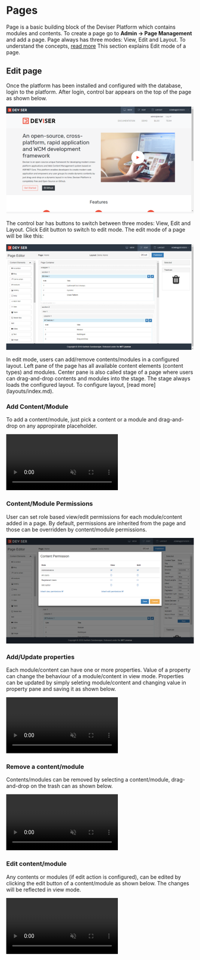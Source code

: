 # Pages
Page is a basic building block of the Deviser Platform which contains modules and contents. To create a page go to **Admin -> Page Management** and add a page. Page always has three modes: View, Edit and Layout. To understand the concepts, [read more](../../concepts.md)
This section explains Edit mode of a page. 

## Edit page
Once the platform has been installed and configured with the database, login to the platform. After login, control bar appears on the top of the page as shown below.

<img src="../../assets/images/ViewMode.png">


The control bar has buttons to switch between three modes: View, Edit and Layout. Click Edit button to switch to edit mode. The edit mode of a page will be like this:

<img src="../../assets/images/EditMode.png">

In edit mode, users can add/remove contents/modules in a configured layout. Left pane of the page has all available content elements (content types) and modules. Center pane is also called stage of a page where users can drag-and-drop contents and modules into the stage. The stage always loads the configured layout. To configure layout, [read more] (layouts/index.md).

### Add Content/Module
To add a content/module, just pick a content or a module and drag-and-drop on any appropirate placeholder.

<video autoplay muted loop>
  <source src="../../assets/videos/Page_AddContent.mp4" type="video/mp4">
  Your browser does not support HTML5 video.
</video>


### Content/Module Permissions
User can set role based view/edit permissions for each module/content added in a page. By default, permissions are inherited from the page and those can be overridden by content/module permissions.

<img src="../../assets/images/ContentPermissions.png">

### Add/Update properties
Each module/content can have one or more properties. Value of a property can change the behaviour of a module/content in view mode. Properties can be updated by simply seleting module/content and changing value in property pane and saving it as shown below.

<video autoplay muted loop>
  <source src="../../assets/videos/Page_UpdateProperties.mp4" type="video/mp4">
  Your browser does not support HTML5 video.
</video>

### Remove a content/module
Contents/modules can be removed by selecting a content/module, drag-and-drop on the trash can as shown below.

<video autoplay muted loop>
  <source src="../../assets/videos/Page_RemoveContent.mp4" type="video/mp4">
  Your browser does not support HTML5 video.
</video>

### Edit content/module
Any contents or modules (if edit action is configured), can be edited by clicking the edit button of a content/module as shown below. The changes will be reflected in view mode.

<video autoplay muted loop>
  <source src="../../assets/videos/Page_EditContent.mp4" type="video/mp4">
  Your browser does not support HTML5 video.
</video>